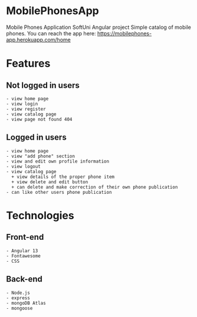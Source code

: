 # MobilePhonesApp
Mobile Phones Application SoftUni Angular project
Simple catalog of mobile phones. 
You can reach the app here: https://mobilephones-app.herokuapp.com/home

# Features

## Not logged in users
    - view home page
    - view login
    - view register
    - view catalog page
    - view page not found 404
    

## Logged in users
    - view home page
    - view "add phone" section
    - view and edit own profile information 
    - view logout
    - view catalog page
      + view details of the proper phone item
      + view delete and edit button 
      + can delete and make correction of their own phone publication
    - can like other users phone publication


# Technologies

## Front-end

    - Angular 13
    - Fontawesome
    - CSS

## Back-end

    - Node.js
    - express
    - mongoDB Atlas
    - mongoose



